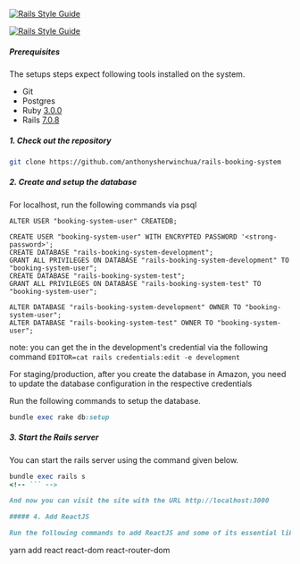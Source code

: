 [![Rails Style Guide](https://img.shields.io/badge/code_style-rubocop-brightgreen.svg)](https://github.com/rubocop/rubocop-rails)

[![Rails Style Guide](https://img.shields.io/badge/code_style-community-brightgreen.svg)](https://rails.rubystyle.guide)

##### Prerequisites

The setups steps expect following tools installed on the system.

- Git
- Postgres
- Ruby [3.0.0](https://www.ruby-lang.org/en/news/2020/12/25/ruby-3-0-0-released/)
- Rails [7.0.8](https://rubyonrails.org/2023/9/9/Rails-7-0-8-has-been-released/)

##### 1. Check out the repository

```bash
git clone https://github.com/anthonysherwinchua/rails-booking-system
```

##### 2. Create and setup the database

For localhost, run the following commands via psql

```
ALTER USER "booking-system-user" CREATEDB;

CREATE USER "booking-system-user" WITH ENCRYPTED PASSWORD '<strong-password>';
CREATE DATABASE "rails-booking-system-development";
GRANT ALL PRIVILEGES ON DATABASE "rails-booking-system-development" TO "booking-system-user";
CREATE DATABASE "rails-booking-system-test";
GRANT ALL PRIVILEGES ON DATABASE "rails-booking-system-test" TO "booking-system-user";

ALTER DATABASE "rails-booking-system-development" OWNER TO "booking-system-user";
ALTER DATABASE "rails-booking-system-test" OWNER TO "booking-system-user";

```

note: you can get the <strong-password> in the development's credential via the following command
`EDITOR=cat rails credentials:edit -e development`

For staging/production, after you create the database in Amazon, you need to update the
database configuration in the respective credentials

Run the following commands to setup the database.

```ruby
bundle exec rake db:setup
```

##### 3. Start the Rails server

You can start the rails server using the command given below.

```ruby
bundle exec rails s
<!-- ``` -->

And now you can visit the site with the URL http://localhost:3000

##### 4. Add ReactJS

Run the following commands to add ReactJS and some of its essential libraries

```
yarn add react react-dom react-router-dom
```